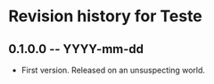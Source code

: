 # Revision history for Teste

## 0.1.0.0  -- YYYY-mm-dd

* First version. Released on an unsuspecting world.
